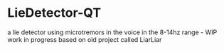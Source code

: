 # LieDetector-QT
a lie detector using microtremors in the voice in the 8-14hz range - WIP work in progress based on old project called LiarLiar

